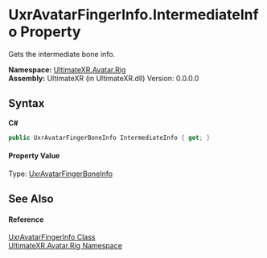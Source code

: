 # UxrAvatarFingerInfo.IntermediateInfo Property 
 

Gets the intermediate bone info.

**Namespace:**&nbsp;<a href="N_UltimateXR_Avatar_Rig">UltimateXR.Avatar.Rig</a><br />**Assembly:**&nbsp;UltimateXR (in UltimateXR.dll) Version: 0.0.0.0

## Syntax

**C#**<br />
``` C#
public UxrAvatarFingerBoneInfo IntermediateInfo { get; }
```


#### Property Value
Type: <a href="T_UltimateXR_Avatar_Rig_UxrAvatarFingerBoneInfo">UxrAvatarFingerBoneInfo</a>

## See Also


#### Reference
<a href="T_UltimateXR_Avatar_Rig_UxrAvatarFingerInfo">UxrAvatarFingerInfo Class</a><br /><a href="N_UltimateXR_Avatar_Rig">UltimateXR.Avatar.Rig Namespace</a><br />